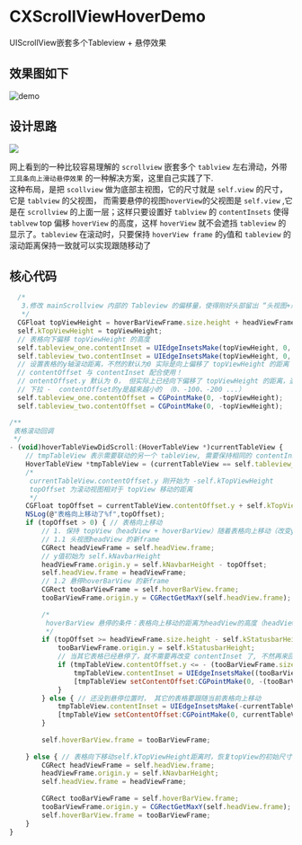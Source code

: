 # CXScrollViewHoverDemo
UIScrollView嵌套多个Tableview + 悬停效果 

## 效果图如下  

![demo](https://github.com/sunrisechen007/CXScrollViewHoverDemo/blob/master/demo.gif)  


## 设计思路  

![](https://github.com/sunrisechen007/CXScrollViewHoverDemo/blob/master/%E7%BB%93%E6%9E%84%E5%9B%BE.png)

网上看到的一种比较容易理解的 `scrollview` 嵌套多个 `tablview` 左右滑动，外带 `工具条向上滑动悬停效果` 的一种解决方案，这里自己实践了下.    
这种布局，是把 `scollview` 做为底部主视图，它的尺寸就是 `self.view` 的尺寸，它是 `tablview` 的父视图， 而需要悬停的视图`hoverView`的父视图是 `self.view`
,它是在 `scrollview` 的上面一层；这样只要设置好 `tablview` 的 `contentInsets` 使得 `tablvew` top 偏移 `hoverView` 的高度，这样 `hoverView` 就不会遮挡 `tableview` 的显示了。`tableview` 在滚动时，只要保持 `hoverView frame` 的`y`值和 `tableview` 的滚动距离保持一致就可以实现跟随移动了  

## 核心代码  

``` javascript
  /*
   3.修改 mainScrollview 内部的 Tableview 的偏移量，使得刚好头部留出 “头视图+悬停视图” 的高度
   */
  CGFloat topViewHeight = hoverBarViewFrame.size.height + headViewFrame.size.height;
  self.kTopViewHeight = topViewHeight;
  // 表格向下偏移 topViewHeight 的高度
  self.tableview_one.contentInset = UIEdgeInsetsMake(topViewHeight, 0, 0, 0);
  self.tableview_two.contentInset = UIEdgeInsetsMake(topViewHeight, 0, 0, 0);
  // 设置表格的y轴滚动距离，不然的默认为0 实际是向上偏移了 topViewHeight 的距离 （默认表格的y偏移为 -topViewHeight ）
  // contentOffset 与 contentInset 配合使用！
  // ontentOffset.y 默认为 0， 但实际上已经向下偏移了 topViewHeight 的距离，造成的实际结果就是表格上拉了 topViewHeight 距离，为了平衡需要下拉表格，也就是 contentOffset 变为负数
  // 下拉 -  contentOffset的y是越来越小的 （0、-100、-200 ...）
  self.tableview_one.contentOffset = CGPointMake(0, -topViewHeight);
  self.tableview_two.contentOffset = CGPointMake(0, -topViewHeight);

```


``` javascript
/**
 表格滚动回调
 */
- (void)hoverTableViewDidScroll:(HoverTableView *)currentTableView {
    // tmpTableView 表示需要联动的另一个 tableView, 需要保持相同的 contentInset
    HoverTableView *tmpTableView = (currentTableView == self.tableview_one) ? self.tableview_two : self.tableview_one;
    /*
     currentTableView.contentOffset.y 刚开始为 -self.kTopViewHeight
     topOffset 为滚动视图相对于 topView 移动的距离
     */
    CGFloat topOffset = currentTableView.contentOffset.y + self.kTopViewHeight;
    NSLog(@"表格向上移动了%f",topOffset);
    if (topOffset > 0) { // 表格向上移动
        // 1. 保持 topView（headView + hoverBarView）随着表格向上移动（改变y值即可）
        // 1.1 头视图headView 的新frame
        CGRect headViewFrame = self.headView.frame;
        // y值初始为 self.kNavbarHeight
        headViewFrame.origin.y = self.kNavbarHeight - topOffset;
        self.headView.frame = headViewFrame;
        // 1.2 悬停hoverBarView 的新frame
        CGRect tooBarViewFrame = self.hoverBarView.frame;
        tooBarViewFrame.origin.y = CGRectGetMaxY(self.headView.frame);
        
        /*
         hoverBarView 悬停的条件：表格向上移动的距离为headView的高度（headView刚好消失）
         */
        if (topOffset >= headViewFrame.size.height - self.kStatusbarHeight) { // 到达悬停距离啦
            tooBarViewFrame.origin.y = self.kStatusbarHeight;
            // 当其它表格已经悬停了，就不需要再改变 contentInset 了, 不然再来回切换时会有bug
            if (tmpTableView.contentOffset.y <= - (tooBarViewFrame.size.height+self.kStatusbarHeight)) {
                tmpTableView.contentInset = UIEdgeInsetsMake((tooBarViewFrame.size.height+ self.kStatusbarHeight), 0, 0, 0);
                [tmpTableView setContentOffset:CGPointMake(0, -(tooBarViewFrame.size.height+ self.kStatusbarHeight))];
            }
        } else { // 还没到悬停位置时， 其它的表格要跟随当前表格向上移动
            tmpTableView.contentInset = UIEdgeInsetsMake(-currentTableView.contentOffset.y, 0, 0, 0);
            [tmpTableView setContentOffset:CGPointMake(0, currentTableView.contentOffset.y)];
        }
        
        self.hoverBarView.frame = tooBarViewFrame;
        
    } else { // 表格向下移动self.kTopViewHeight距离时，恢复topView的初始尺寸状态
        CGRect headViewFrame = self.headView.frame;
        headViewFrame.origin.y = self.kNavbarHeight;
        self.headView.frame = headViewFrame;
        
        CGRect tooBarViewFrame = self.hoverBarView.frame;
        tooBarViewFrame.origin.y = CGRectGetMaxY(self.headView.frame);
        self.hoverBarView.frame = tooBarViewFrame;
    }
}

```



